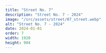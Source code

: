 ```yaml
---
title: "Street No. 7"
description: "Street No. 7 - 2024"
image: "/src/assets/street/07_street.webp"
alt: "Street No. 7 - 2024"
date: 2024-01-01
order: 7
width: 1920
height: 904
---
```

